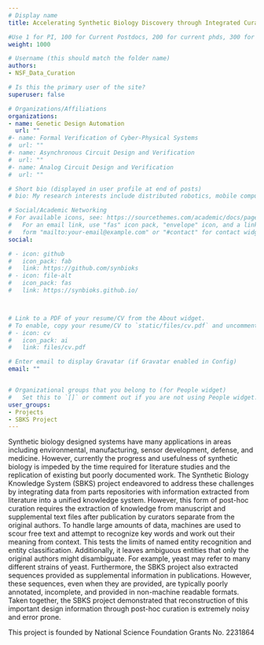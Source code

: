 ```yaml
---
# Display name
title: Accelerating Synthetic Biology Discovery through Integrated Curation

#Use 1 for PI, 100 for Current Postdocs, 200 for current phds, 300 for current masters, 400 for current undergrads, 800 for alum postdocs, 810 for alum phds, 820 for alum masters, and 830 for alum undergrads, 900 for tools, 1000 for projects, 900 for tools, 1000 for projects
weight: 1000

# Username (this should match the folder name)
authors:
- NSF_Data_Curation

# Is this the primary user of the site?
superuser: false

# Organizations/Affiliations
organizations:
- name: Genetic Design Automation
  url: ""
#- name: Formal Verification of Cyber-Physical Systems
#  url: ""
#- name: Asynchronous Circuit Design and Verification
#  url: ""
#- name: Analog Circuit Design and Verification
#  url: ""

# Short bio (displayed in user profile at end of posts)
# bio: My research interests include distributed robotics, mobile computing and programmable matter.

# Social/Academic Networking
# For available icons, see: https://sourcethemes.com/academic/docs/page-builder/#icons
#   For an email link, use "fas" icon pack, "envelope" icon, and a link in the
#   form "mailto:your-email@example.com" or "#contact" for contact widget.
social:

# - icon: github
#   icon_pack: fab
#   link: https://github.com/synbioks
# - icon: file-alt
#   icon_pack: fas
#   link: https://synbioks.github.io/



# Link to a PDF of your resume/CV from the About widget.
# To enable, copy your resume/CV to `static/files/cv.pdf` and uncomment the lines below.
# - icon: cv
#   icon_pack: ai
#   link: files/cv.pdf

# Enter email to display Gravatar (if Gravatar enabled in Config)
email: ""


# Organizational groups that you belong to (for People widget)
#   Set this to `[]` or comment out if you are not using People widget.
user_groups:
- Projects
- SBKS Project
---
```


Synthetic biology designed systems have many applications in areas including environmental, manufacturing, sensor development, defense, and medicine. However, currently the progress and usefulness of synthetic biology is impeded by the time required for literature studies and the replication of existing but poorly documented work. The Synthetic Biology Knowledge System (SBKS) project endeavored to address these challenges by integrating data from parts repositories with information extracted from literature into a unified knowledge system. However, this form of post-hoc curation requires the extraction of knowledge from manuscript and supplemental text files after publication by curators separate from the original authors. To handle large amounts of data, machines are used to scour free text and attempt to recognize key words and work out their meaning from context. This tests the limits of named entity recognition and entity classification. Additionally, it leaves ambiguous entities that only the original authors might disambiguate. For example, yeast may refer to many different strains of yeast. Furthermore, the SBKS project also extracted sequences provided as supplemental information in publications. However, these sequences, even when they are provided, are typically poorly annotated, incomplete, and provided in non-machine readable formats. Taken together, the SBKS project demonstrated that reconstruction of this important design information through post-hoc curation is extremely noisy and error prone.

This project is founded by National Science Foundation Grants No. 2231864 